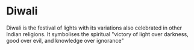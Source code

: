 # Diwali
Diwali is the festival of lights with its variations also celebrated in other Indian religions. It symbolises the spiritual "victory of light over darkness, good over evil, and knowledge over ignorance"
